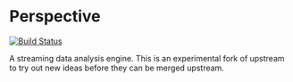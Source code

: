 # Perspective

[![Build Status](https://travis-ci.com/deepankarsharma/perspective.svg?branch=master)](https://travis-ci.com/deepankarsharma/perspective)

A streaming data analysis engine. This is an experimental fork of upstream to try out new ideas before they can be merged upstream. 



